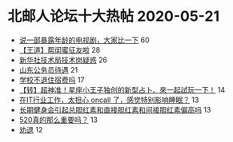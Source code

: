 # 北邮人论坛十大热帖 2020-05-21

- [说一部暴露年龄的电视剧，大家比一下](https://bbs.byr.cn/article/TV/181915) 60
- [【王道】帮闺蜜征友啦](https://bbs.byr.cn/article/Friends/1960478) 28
- [新华社技术局技术岗疑惑](https://bbs.byr.cn/article/Job/2089238) 26
- [山东公务员待遇](https://bbs.byr.cn/article/CivilServant/44034) 21
- [学校不退住宿费吗](https://bbs.byr.cn/article/Talking/6197147) 17
- [【转】超神准！星座小王子独创的新型占卜、來一起試玩一下！](https://bbs.byr.cn/article/Constellations/326533) 14
- [在IT行业工作，太担心 oncall 了，感觉特别影响睡眠？](https://bbs.byr.cn/article/WorkLife/1145178) 13
- [长期健身会引起总胆红素和直接胆红素和间接胆红素偏高吗](https://bbs.byr.cn/article/Gymnasium/116290) 13
- [520真的那么重要吗？](https://bbs.byr.cn/article/Feeling/3145802) 13
- [劝退](https://bbs.byr.cn/article/AimGraduate/1190108) 12


